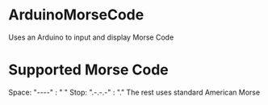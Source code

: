 # ArduinoMorseCode
Uses an Arduino to input and display Morse Code

# Supported Morse Code
  Space: "----" : " "
  Stop: ".-.-.-" : "."
  The rest uses standard American Morse
 
